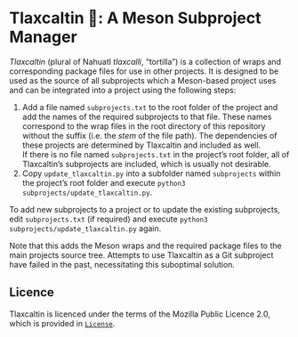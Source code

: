 # Tlaxcaltin 🌮: A Meson Subproject Manager

_Tlaxcaltin_ (plural of Nahuatl _tlaxcalli_, “tortilla”) is a collection of wraps and corresponding package files for use in other projects.
It is designed to be used as the source of all subprojects which a Meson-based project uses and can be integrated into a project using the following steps:

1. Add a file named `subprojects.txt` to the root folder of the project and add the names of the required subprojects to that file. These names correspond to the wrap files in the root directory of this repository without the suffix (i.e. the _stem_ of the file path). The dependencies of these projects are determined by Tlaxcaltin and included as well.  
  If there is no file named `subprojects.txt` in the project’s root folder, all of Tlaxcaltin’s subprojects are included, which is usually not desirable.
2. Copy `update_tlaxcaltin.py` into a subfolder named `subprojects` within the project’s root folder and execute `python3 subprojects/update_tlaxcaltin.py`.

To add new subprojects to a project or to update the existing subprojects, edit `subprojects.txt` (if required) and execute `python3 subprojects/update_tlaxcaltin.py` again.

Note that this adds the Meson wraps and the required package files to the main projects source tree.
Attempts to use Tlaxcaltin as a Git subproject have failed in the past, necessitating this suboptimal solution.

## Licence

Tlaxcaltin is licenced under the terms of the Mozilla Public Licence 2.0, which is provided in [`License`](License).
